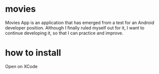 # movies

Movies App is an application that has emerged from a test for an Android developer position. Although I finally ruled myself out for it, I want to continue developing it, so that I can practice and improve.

# how to install

Open on XCode
